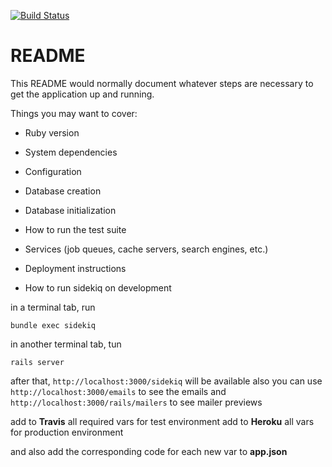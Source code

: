 [![Build Status](https://travis-ci.org/magma-labs/magma-beers.svg?branch=master)](https://travis-ci.org/magma-labs/magma-beers)

# README

This README would normally document whatever steps are necessary to get the
application up and running.

Things you may want to cover:

* Ruby version

* System dependencies

* Configuration

* Database creation

* Database initialization

* How to run the test suite

* Services (job queues, cache servers, search engines, etc.)

* Deployment instructions

* How to run sidekiq on development

in a terminal tab, run
```
bundle exec sidekiq
```
in another terminal tab, tun 
```
rails server
```
after that, `http://localhost:3000/sidekiq`  will be available
also you can use `http://localhost:3000/emails`  to see the emails
and `http://localhost:3000/rails/mailers`  to see mailer previews

add to **Travis** all required vars for test environment
add to **Heroku** all vars for production environment

and also add the corresponding code for each new var to **app.json**


